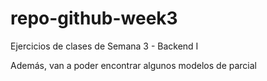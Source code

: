 # repo-github-week3
Ejercicios de clases de Semana 3 - Backend I

Además, van a poder encontrar algunos modelos de parcial
